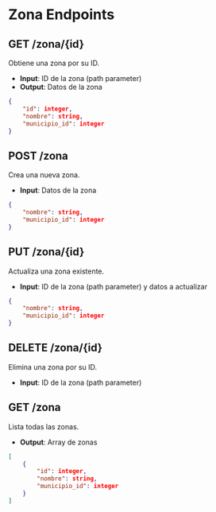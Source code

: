# Zona Endpoints

## GET /zona/{id}
Obtiene una zona por su ID.
- **Input**: ID de la zona (path parameter)
- **Output**: Datos de la zona
```json
{
    "id": integer,
    "nombre": string,
    "municipio_id": integer
}
```

## POST /zona
Crea una nueva zona.
- **Input**: Datos de la zona
```json
{
    "nombre": string,
    "municipio_id": integer
}
```

## PUT /zona/{id}
Actualiza una zona existente.
- **Input**: ID de la zona (path parameter) y datos a actualizar
```json
{
    "nombre": string,
    "municipio_id": integer
}
```

## DELETE /zona/{id}
Elimina una zona por su ID.
- **Input**: ID de la zona (path parameter)

## GET /zona
Lista todas las zonas.
- **Output**: Array de zonas
```json
[
    {
        "id": integer,
        "nombre": string,
        "municipio_id": integer
    }
]
```
